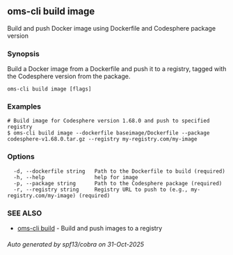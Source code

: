 ## oms-cli build image

Build and push Docker image using Dockerfile and Codesphere package version

### Synopsis

Build a Docker image from a Dockerfile and push it to a registry, tagged with the Codesphere version from the package.

```
oms-cli build image [flags]
```

### Examples

```
# Build image for Codesphere version 1.68.0 and push to specified registry
$ oms-cli build image --dockerfile baseimage/Dockerfile --package codesphere-v1.68.0.tar.gz --registry my-registry.com/my-image

```

### Options

```
  -d, --dockerfile string   Path to the Dockerfile to build (required)
  -h, --help                help for image
  -p, --package string      Path to the Codesphere package (required)
  -r, --registry string     Registry URL to push to (e.g., my-registry.com/my-image) (required)
```

### SEE ALSO

* [oms-cli build](oms-cli_build.md)	 - Build and push images to a registry

###### Auto generated by spf13/cobra on 31-Oct-2025
